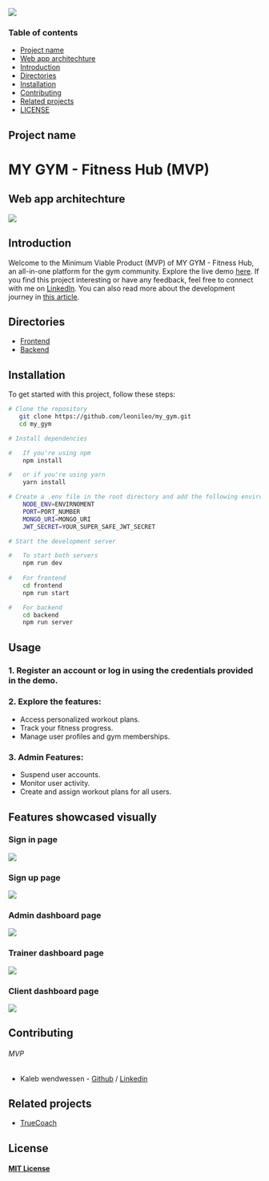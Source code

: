<p><img src="./frontend/src/assets/banner.png" /></p>

### Table of contents
* [Project name](#project-name)
* [Web app architechture](#web-app-architechture)
* [Introduction](#introduction)
* [Directories](#directories)
* [Installation](#installation)
* [Contributing](#contributing)
* [Related projects](#related-projects)
* [LICENSE](#license)

## Project name
# MY GYM - Fitness Hub (MVP)

## Web app architechture
<p><img src="./frontend/src/assets/Web-architechture.png" /> </p>

## Introduction
Welcome to the Minimum Viable Product (MVP) of MY GYM - Fitness Hub, an all-in-one platform for the gym community. Explore the live demo [here](https://my-gym.onrender.com/).
If you find this project interesting or have any feedback, feel free to connect with me on [LinkedIn](https://linkedin.com/in/kaleb-wendwessen). You can also read more about the development journey in [this article](https://medium.com/@kalebwendwessen/introducing-my-gym-a-fitness-hub-for-trainers-and-clients-%EF%B8%8F-%EF%B8%8F-446baf252b5c).

## Directories
* [Frontend](./frontend/)
* [Backend](./backend/)

## Installation
To get started with this project, follow these steps:
```bash
# Clone the repository
   git clone https://github.com/leonileo/my_gym.git
   cd my_gym

# Install dependencies

#   If you're using npm
    npm install 

#   or if you're using yarn
    yarn install

# Create a .env file in the root directory and add the following environment variables
    NODE_ENV=ENVIRNOMENT
    PORT=PORT_NUMBER
    MONGO_URI=MONGO_URI
    JWT_SECRET=YOUR_SUPER_SAFE_JWT_SECRET

# Start the development server

#   To start both servers
    npm run dev
    
#   For frontend
    cd frontend
    npm run start

#   For backend
    cd backend
    npm run server
```

## Usage
### 1. Register an account or log in using the credentials provided in the demo.
### 2. Explore the features:
*   Access personalized workout plans.
*   Track your fitness progress.
*   Manage user profiles and gym memberships.
### 3. Admin Features:
*   Suspend user accounts.
*   Monitor user activity.
*   Create and assign workout plans for all users.

## Features showcased visually

### Sign in page
<p><img src="./frontend/src/assets/signin.png" /> </p>

### Sign up page
<p><img src="./frontend/src/assets/signup.png" /> </p>

### Admin dashboard page
<p><img src="./frontend/src/assets/admin.png" /> </p>

### Trainer dashboard page
<p><img src="./frontend/src/assets/trainer.png" /> </p>

### Client dashboard page
<p><img src="./frontend/src/assets/client.png" /> </p>

## Contributing
###### MVP
- Kaleb wendwessen - [Github](https://github.com/leonileo) / [Linkedin](https://linkedin.com/in/kaleb-wendwessen) 

## Related projects
- [TrueCoach](https://truecoach.co/)

## License
#### [MIT License](./LICENSE.txt)